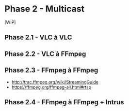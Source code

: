 # Phase 2 - Multicast

[WIP]
## Phase 2.1 - VLC à VLC

## Phase 2.2 - VLC à FFmpeg

## Phase 2.3 - FFmpeg à FFmpeg
- http://trac.ffmpeg.org/wiki/StreamingGuide
- https://ffmpeg.org/ffmpeg-all.html#rtsp 
## Phase 2.4 - FFmpeg à FFmpeg + Intrus